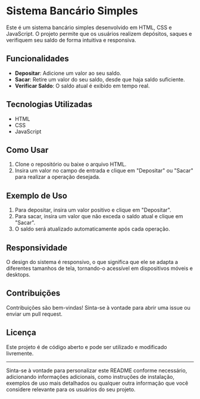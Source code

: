 # Sistema Bancário Simples

Este é um sistema bancário simples desenvolvido em HTML, CSS e JavaScript. O projeto permite que os usuários realizem depósitos, saques e verifiquem seu saldo de forma intuitiva e responsiva.

## Funcionalidades

- **Depositar**: Adicione um valor ao seu saldo.
- **Sacar**: Retire um valor do seu saldo, desde que haja saldo suficiente.
- **Verificar Saldo**: O saldo atual é exibido em tempo real.

## Tecnologias Utilizadas

- HTML
- CSS
- JavaScript

## Como Usar

1. Clone o repositório ou baixe o arquivo HTML.
2. Insira um valor no campo de entrada e clique em "Depositar" ou "Sacar" para realizar a operação desejada.

## Exemplo de Uso

1. Para depositar, insira um valor positivo e clique em "Depositar".
2. Para sacar, insira um valor que não exceda o saldo atual e clique em "Sacar".
3. O saldo será atualizado automaticamente após cada operação.

## Responsividade

O design do sistema é responsivo, o que significa que ele se adapta a diferentes tamanhos de tela, tornando-o acessível em dispositivos móveis e desktops.

## Contribuições

Contribuições são bem-vindas! Sinta-se à vontade para abrir uma issue ou enviar um pull request.

## Licença

Este projeto é de código aberto e pode ser utilizado e modificado livremente. 

---

Sinta-se à vontade para personalizar este README conforme necessário, adicionando informações adicionais, como instruções de instalação, exemplos de uso mais detalhados ou qualquer outra informação que você considere relevante para os usuários do seu projeto.
